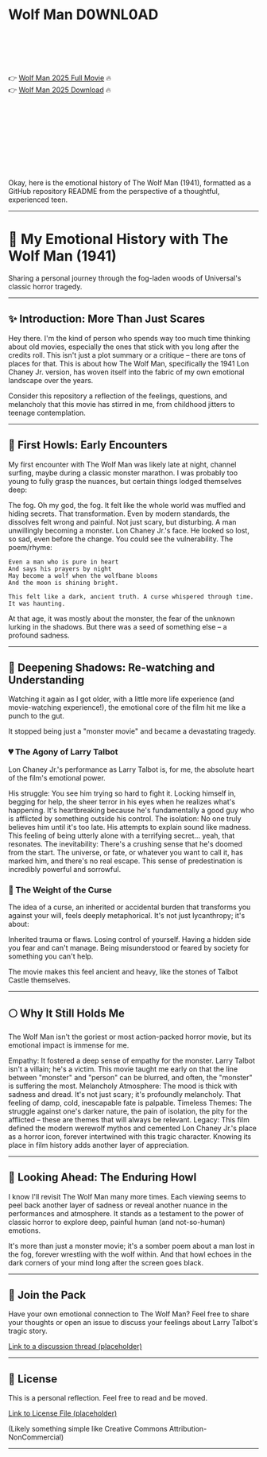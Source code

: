 # Wolf Man D0WNL0AD

<br><br><br><br>


👉 <a href="https://Patrick-grecmosesme1989.github.io/hcflybllnw/">Wolf Man 2025 Full Movie</a> 🔥
<br>
👉 <a href="https://Patrick-grecmosesme1989.github.io/hcflybllnw/">Wolf Man 2025 Download</a> 🔥


<br><br><br><br><br><br><br><br>


Okay, here is the emotional history of The Wolf Man (1941), formatted as a GitHub repository README from the perspective of a thoughtful, experienced teen.

---

# 🐺 My Emotional History with The Wolf Man (1941)

Sharing a personal journey through the fog-laden woods of Universal's classic horror tragedy.

---

## ✨ Introduction: More Than Just Scares

Hey there. I'm the kind of person who spends way too much time thinking about old movies, especially the ones that stick with you long after the credits roll. This isn't just a plot summary or a critique – there are tons of places for that. This is about how The Wolf Man, specifically the 1941 Lon Chaney Jr. version, has woven itself into the fabric of my own emotional landscape over the years.

Consider this repository a reflection of the feelings, questions, and melancholy that this movie has stirred in me, from childhood jitters to teenage contemplation.

---

## 🌙 First Howls: Early Encounters

My first encounter with The Wolf Man was likely late at night, channel surfing, maybe during a classic monster marathon. I was probably too young to fully grasp the nuances, but certain things lodged themselves deep:

   The fog. Oh my god, the fog. It felt like the whole world was muffled and hiding secrets.
   That transformation. Even by modern standards, the dissolves felt wrong and painful. Not just scary, but disturbing. A man unwillingly becoming a monster.
   Lon Chaney Jr.'s face. He looked so lost, so sad, even before the change. You could see the vulnerability.
   The poem/rhyme:
    
    Even a man who is pure in heart
    And says his prayers by night
    May become a wolf when the wolfbane blooms
    And the moon is shining bright.
    
    This felt like a dark, ancient truth. A curse whispered through time. It was haunting.

At that age, it was mostly about the monster, the fear of the unknown lurking in the shadows. But there was a seed of something else – a profound sadness.

---

## 🌳 Deepening Shadows: Re-watching and Understanding

Watching it again as I got older, with a little more life experience (and movie-watching experience!), the emotional core of the film hit me like a punch to the gut.

It stopped being just a "monster movie" and became a devastating tragedy.

### 💔 The Agony of Larry Talbot

Lon Chaney Jr.'s performance as Larry Talbot is, for me, the absolute heart of the film's emotional power.

   His struggle: You see him trying so hard to fight it. Locking himself in, begging for help, the sheer terror in his eyes when he realizes what's happening. It's heartbreaking because he's fundamentally a good guy who is afflicted by something outside his control.
   The isolation: No one truly believes him until it's too late. His attempts to explain sound like madness. This feeling of being utterly alone with a terrifying secret... yeah, that resonates.
   The inevitability: There's a crushing sense that he's doomed from the start. The universe, or fate, or whatever you want to call it, has marked him, and there's no real escape. This sense of predestination is incredibly powerful and sorrowful.

### 📜 The Weight of the Curse

The idea of a curse, an inherited or accidental burden that transforms you against your will, feels deeply metaphorical. It's not just lycanthropy; it's about:

   Inherited trauma or flaws.
   Losing control of yourself.
   Having a hidden side you fear and can't manage.
   Being misunderstood or feared by society for something you can't help.

The movie makes this feel ancient and heavy, like the stones of Talbot Castle themselves.

---

## 🌕 Why It Still Holds Me

The Wolf Man isn't the goriest or most action-packed horror movie, but its emotional impact is immense for me.

   Empathy: It fostered a deep sense of empathy for the monster. Larry Talbot isn't a villain; he's a victim. This movie taught me early on that the line between "monster" and "person" can be blurred, and often, the "monster" is suffering the most.
   Melancholy Atmosphere: The mood is thick with sadness and dread. It's not just scary; it's profoundly melancholy. That feeling of damp, cold, inescapable fate is palpable.
   Timeless Themes: The struggle against one's darker nature, the pain of isolation, the pity for the afflicted – these are themes that will always be relevant.
   Legacy: This film defined the modern werewolf mythos and cemented Lon Chaney Jr.'s place as a horror icon, forever intertwined with this tragic character. Knowing its place in film history adds another layer of appreciation.

---

## 🌌 Looking Ahead: The Enduring Howl

I know I'll revisit The Wolf Man many more times. Each viewing seems to peel back another layer of sadness or reveal another nuance in the performances and atmosphere. It stands as a testament to the power of classic horror to explore deep, painful human (and not-so-human) emotions.

It's more than just a monster movie; it's a somber poem about a man lost in the fog, forever wrestling with the wolf within. And that howl echoes in the dark corners of your mind long after the screen goes black.

---

## 🤝 Join the Pack

Have your own emotional connection to The Wolf Man? Feel free to share your thoughts or open an issue to discuss your feelings about Larry Talbot's tragic story.

[Link to a discussion thread (placeholder)](https://github.com/your_username/wolf-man-emotional-history/issues)

---

## 📄 License

This is a personal reflection. Feel free to read and be moved.

[Link to License File (placeholder)](https://github.com/your_username/wolf-man-emotional-history/blob/main/LICENSE)

(Likely something simple like Creative Commons Attribution-NonCommercial)

---

